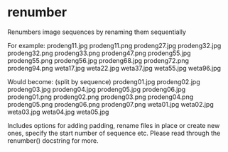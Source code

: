 # renumber

Renumbers image sequences by renaming them sequentially

For example: prodeng11.jpg prodeng11.png prodeng27.jpg prodeng32.jpg
prodeng32.png prodeng33.png prodeng47.png prodeng55.jpg prodeng55.png
prodeng56.jpg prodeng68.jpg prodeng72.png prodeng94.png weta17.jpg
weta22.jpg weta37.jpg weta55.jpg weta96.jpg

Would become: (split by sequence)
prodeng01.jpg prodeng02.jpg prodeng03.jpg prodeng04.jpg prodeng05.jpg
prodeng06.jpg prodeng01.png prodeng02.png prodeng03.png prodeng04.png
prodeng05.png prodeng06.png prodeng07.png weta01.jpg weta02.jpg weta03.jpg
weta04.jpg weta05.jpg

Includes options for adding padding, rename files in place or create new ones,
specify the start number of sequence etc. Please read through the renumber()
docstring for more.
